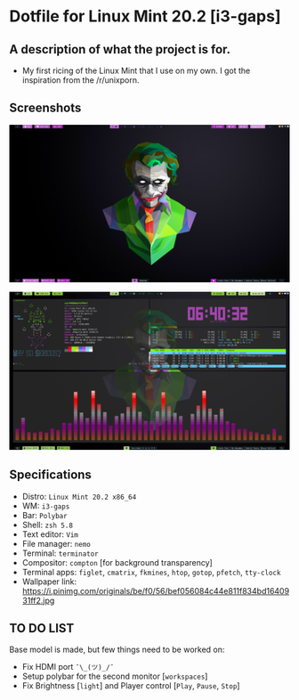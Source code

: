 # Dotfile for Linux Mint 20.2 [i3-gaps]

## A description of what the project is for.
- My first ricing of the Linux Mint that I use on my own. I got the inspiration from the /r/unixporn.

## Screenshots

![Screenshot](./Screenshots/Empty_Desktop.png)

![Screenshot](./Screenshots/Desktop_Min_Term.png)

## Specifications

- Distro: `Linux Mint 20.2 x86_64`
- WM: `i3-gaps`
- Bar: `Polybar`
- Shell: `zsh 5.8`
- Text editor: `Vim`
- File manager: `nemo`
- Terminal: `terminator`
- Compositor: `compton` [for background transparency]
- Terminal apps: `figlet`, `cmatrix`, `fkmines`, `htop`, `gotop`, `pfetch`, `tty-clock`
- Wallpaper link: https://i.pinimg.com/originals/be/f0/56/bef056084c44e811f834bd1640931ff2.jpg


## TO DO LIST
Base model is made, but few things need to be worked on:
- Fix HDMI port `¯\_(ツ)_/¯`
- Setup polybar for the second monitor [`workspaces`]
- Fix Brightness [`light`] and Player control [`Play`, `Pause`, `Stop`]
